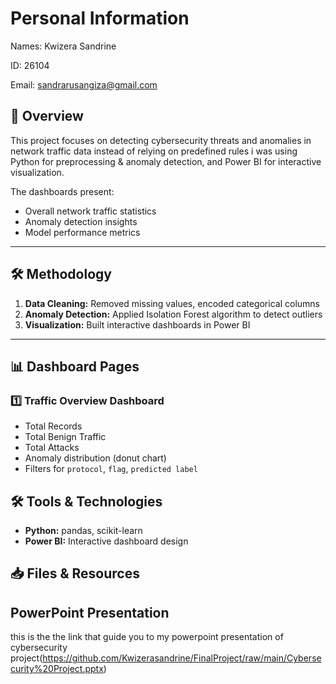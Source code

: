 # Personal Information
Names: Kwizera Sandrine

ID: 26104

Email: sandrarusangiza@gmail.com

## 📌 Overview
This project focuses on detecting cybersecurity threats and anomalies in network traffic data instead of relying on predefined rules i was using Python for preprocessing & anomaly detection, and Power BI for interactive visualization.

The dashboards present:
- Overall network traffic statistics
- Anomaly detection insights
- Model performance metrics

---
## 🛠 Methodology
1. **Data Cleaning:** Removed missing values, encoded categorical columns
2. **Anomaly Detection:** Applied Isolation Forest algorithm to detect outliers
3. **Visualization:** Built interactive dashboards in Power BI

---

## 📊 Dashboard Pages

### 1️⃣ Traffic Overview Dashboard
- Total Records
- Total Benign Traffic
- Total Attacks
- Anomaly distribution (donut chart)
- Filters for `protocol`, `flag`, `predicted label`

## 🛠 Tools & Technologies
- **Python:** pandas, scikit-learn
- **Power BI:** Interactive dashboard design

## 📥 Files & Resources

## PowerPoint Presentation
this is the the link that guide you to my powerpoint presentation of cybersecurity project(https://github.com/Kwizerasandrine/FinalProject/raw/main/Cybersecurity%20Project.pptx) 
